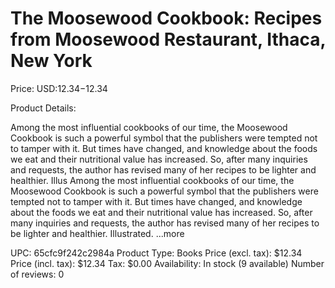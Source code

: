 # The Moosewood Cookbook: Recipes from Moosewood Restaurant, Ithaca, New York

Price: USD:$12.34-$12.34

Product Details:

Among the most influential cookbooks of our time, the Moosewood Cookbook is such a powerful symbol that the publishers were tempted not to tamper with it. But times have changed, and knowledge about the foods we eat and their nutritional value has increased. So, after many inquiries and requests, the author has revised many of her recipes to be lighter and healthier. Illus Among the most influential cookbooks of our time, the Moosewood Cookbook is such a powerful symbol that the publishers were tempted not to tamper with it. But times have changed, and knowledge about the foods we eat and their nutritional value has increased. So, after many inquiries and requests, the author has revised many of her recipes to be lighter and healthier. Illustrated. ...more

UPC: 65cfc9f242c2984a
Product Type: Books
Price (excl. tax): $12.34
Price (incl. tax): $12.34
Tax: $0.00
Availability: In stock (9 available)
Number of reviews: 0